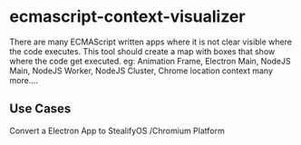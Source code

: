 # ecmascript-context-visualizer
There are many ECMAScript written apps where it is not clear visible where the code executes. This tool should create a map with boxes that show where the code get executed. eg: Animation Frame, Electron Main, NodeJS Main, NodeJS Worker, NodeJS Cluster, Chrome location context many more....


## Use Cases
Convert a Electron App to StealifyOS /Chromium Platform 
